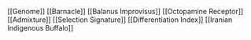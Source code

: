 [[Genome]]
[[Barnacle]]
[[Balanus Improvisus]]
[[Octopamine Receptor]]
[[Admixture]]
[[Selection Signature]]
[[Differentiation Index]]
[[Iranian Indigenous Buffalo]]
